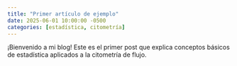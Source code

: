 ```yaml
---
title: "Primer artículo de ejemplo"
date: 2025-06-01 10:00:00 -0500
categories: [estadística, citometría]
---
```


¡Bienvenido a mi blog! Este es el primer post que explica conceptos básicos de estadística aplicados a la citometría de flujo.

